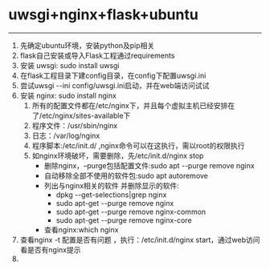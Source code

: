 # uwsgi+nginx+flask+ubuntu
---
1. 先确定ubuntu环境，安装python及pip相关
2. flask自己安装或导入Flask工程通过requirements
3. 安装 uwsgi: sudo install uwsgi
4. 在flask工程目录下建config目录，在config下配置uwsgi.ini
5. 尝试uwsgi --ini config/uwsgi.ini启动，并在web端访问试试
6. 安装 nginx: sudo install nginx 
    1. 所有的配置文件都在/etc/nginx下，并且每个虚拟主机已经安排在了/etc/nginx/sites-available下
    2. 程序文件：/usr/sbin/nginx
    3. 日志：/var/log/nginx
    4. 程序脚本:/etc/init.d/ ,nginx命令可以在这执行，需以root的权限执行
    5. 如nginx环境破坏，需要删除，先/etc/init.d/nginx stop
        - 删除nginx，–purge包括配置文件:sudo apt --purge remove nginx
        - 自动移除全部不使用的软件包:sudo apt autoremove
        - 列出与nginx相关的软件 并删除显示的软件:
           - dpkg --get-selections|grep nginx
           - sudo apt-get --purge remove nginx
           - sudo apt-get --purge remove nginx-common
           - sudo apt-get --purge remove nginx-core
        - 查看nginx:which nginx
7. 查看nginx -t 配置是否有问题 ，执行：/etc/init.d/nginx start，通过web访问看是否有nginx提示
8. 

